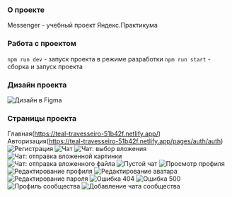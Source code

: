 ### **О проекте**
Messenger - учебный проект Яндекс.Практикума

### **Работа с проектом**
```npm run dev``` - запуск проекта в режиме разработки
```npm run start``` - сборка и запуск проекта


### **Дизайн проекта**
![Дизайн в Figma](https://www.figma.com/file/ALQ7CC5h4Zg3Ciow2FfPew/Untitled?type=design&node-id=0%3A1&mode=design&t=Zwu1RzkfLrN4Prfm-1)

### **Страницы проекта**
Главная(https://teal-travesseiro-51b42f.netlify.app/)
Авторизация(https://teal-travesseiro-51b42f.netlify.app/pages/auth/auth)
![Регистрация](https://teal-travesseiro-51b42f.netlify.app/pages/register/register)
![Чат](https://teal-travesseiro-51b42f.netlify.app/pages/chat/chat)
![Чат: выбор вложения](https://teal-travesseiro-51b42f.netlify.app/pages/chat/chat-choose-attach)
![Чат: отправка вложенной картинки](https://teal-travesseiro-51b42f.netlify.app/pages/chat/chat-choose-attach-pic)
![Чат: отправка вложенного файла](https://teal-travesseiro-51b42f.netlify.app/pages/chat/chat-choose-attach-file)
![Пустой чат](https://teal-travesseiro-51b42f.netlify.app/pages/chat/chat-empty)
![Просмотр профиля](https://teal-travesseiro-51b42f.netlify.app/pages/profile/profile)
![Редактирование профиля](https://teal-travesseiro-51b42f.netlify.app/pages/profile/profile-edit)
![Редактирование аватара](https://teal-travesseiro-51b42f.netlify.app/pages/profile/profile-edit-photo)
![Редактирование пароля](https://teal-travesseiro-51b42f.netlify.app/pages/password-edit/password-edit)
![Ошибка 404](https://teal-travesseiro-51b42f.netlify.app/pages/error/404)
![Ошибка 500](https://teal-travesseiro-51b42f.netlify.app/pages/error/500)
![Профиль сообщества](https://teal-travesseiro-51b42f.netlify.app/pages/community/community)
![Добавление чата сообщества](https://teal-travesseiro-51b42f.netlify.app/pages/community/community-edit)
